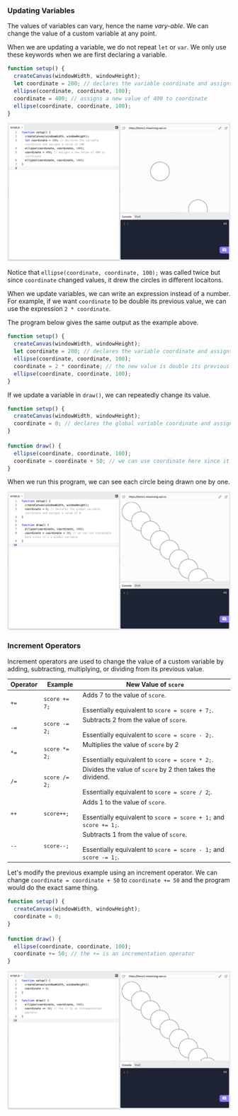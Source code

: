 ### Updating Variables

The values of variables can vary, hence the name *vary-able*. We can change the value of a custom variable at any point.

When we are updating a variable, we do not repeat `let` or `var`. We only use these keywords when we are first declaring a variable.

```javascript
function setup() {
  createCanvas(windowWidth, windowHeight);
  let coordinate = 200; // declares the variable coordinate and assigns a value of 200
  ellipse(coordinate, coordinate, 100); 
  coordinate = 400; // assigns a new value of 400 to coordinate
  ellipse(coordinate, coordinate, 100); 
}
```

![](../../Images/Coordinate_200.png)

Notice that `ellipse(coordinate, coordinate, 100);` was called twice but since `coordinate` changed values, it drew the circles in different locaitons.

When we update variables, we can write an expression instead of a number. For example, if we want `coordinate` to be double its previous value, we can use the expression `2 * coordinate`.

The program below gives the same output as the example above.

```javascript
function setup() {
  createCanvas(windowWidth, windowHeight);
  let coordinate = 200; // declares the variable coordinate and assigns a value of 200
  ellipse(coordinate, coordinate, 100); 
  coordinate = 2 * coordinate; // the new value is double its previous value
  ellipse(coordinate, coordinate, 100); 
}
```

If we update a variable in `draw()`, we can repeatedly change its value.

```javascript
function setup() {
  createCanvas(windowWidth, windowHeight);
  coordinate = 0; // declares the global variable coordinate and assigns a value of 0
}

function draw() {
  ellipse(coordinate, coordinate, 100); 
  coordinate = coordinate + 50; // we can use coordinate here since it's a global variable
}
```
When we run this program, we can see each circle being drawn one by one.

![](../../Images/Coordinate_0.png)


### Increment Operators

Increment operators are used to change the value of a custom variable by adding, subtracting, multiplying, or dividing from its previous value.

| Operator | Example | New Value of `score`|
| -- | -- | -- |
| `+=` | `score += 7;` | Adds 7 to the value of `score`.<br><br/>Essentially equivalent to `score = score + 7;`. |
| `-=` | `score -= 2;` | Subtracts 2 from the value of `score`.<br><br/>Essentially equivalent to `score = score - 2;`. |
| `*=` | `score *= 2;` | Multiplies the value of `score` by 2<br><br/> Essentially equivalent to `score = score * 2;`. |
| `/=` | `score /= 2;` | Divides the value of `score` by 2 then takes the dividend.<br><br/>Essentially equivalent to `score = score / 2`;. |
| `++` | `score++;` | Adds 1 to the value of `score`.<br><br/>Essentially equivalent to `score = score + 1;` and `score += 1;`. |
| `--` | `score--;` | Subtracts 1 from the value of `score`.<br><br/>Essentially equivalent to `score = score - 1;` and `score -= 1;`. |

Let's modify the previous example using an increment operator. We can change `coordinate = coordinate + 50` to `coordinate += 50` and the program would do the exact same thing. 

```js
function setup() {
  createCanvas(windowWidth, windowHeight);
  coordinate = 0; 
}

function draw() {
  ellipse(coordinate, coordinate, 100); 
  coordinate += 50; // the += is an incrementation operator
}
```

![](../../Images/Coordinate_00.png)
